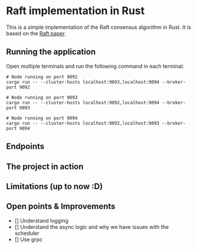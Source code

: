 # Raft implementation in Rust

This is a simple implementation of the Raft consensus algorithm in Rust. It is based on the [Raft paper](https://raft.github.io/raft.pdf).

## Running the application
Open multiple terminals and run the following command in each terminal:
```shell
# Node running on port 9092
cargo run -- --cluster-hosts localhost:9093,localhost:9094 --broker-port 9092

# Node running on port 9093
cargo run -- --cluster-hosts localhost:9092,localhost:9094 --broker-port 9093

# Node running on port 9094
cargo run -- --cluster-hosts localhost:9092,localhost:9093 --broker-port 9094
```

## Endpoints

## The project in action

## Limitations (up to now :D)

## Open points & Improvements
- [] Understand logging
- [] Understand the async logic and why we have issues with the scheduler
- [] Use grpc
